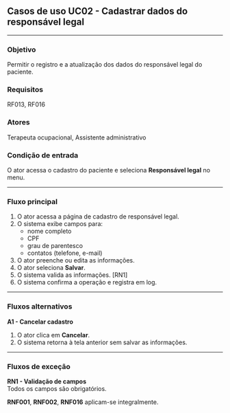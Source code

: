 ## Casos de uso UC02 - Cadastrar dados do responsável legal

---

### Objetivo  
Permitir o registro e a atualização dos dados do responsável legal do paciente.

### Requisitos  
RF013, RF016

### Atores  
Terapeuta ocupacional, Assistente administrativo

### Condição de entrada  
O ator acessa o cadastro do paciente e seleciona **Responsável legal** no menu.

---

### Fluxo principal  

1. O ator acessa a página de cadastro de responsável legal.  
2. O sistema exibe campos para:
   - nome completo  
   - CPF  
   - grau de parentesco  
   - contatos (telefone, e-mail)  
3. O ator preenche ou edita as informações.  
4. O ator seleciona **Salvar**.  
5. O sistema valida as informações. [RN1]  
6. O sistema confirma a operação e registra em log.

---

### Fluxos alternativos  

**A1 - Cancelar cadastro**  
1. O ator clica em **Cancelar**.  
2. O sistema retorna à tela anterior sem salvar as informações.

---

### Fluxos de exceção  

**RN1 - Validação de campos**  
Todos os campos são obrigatórios.  

**RNF001**, **RNF002**, **RNF016** aplicam-se integralmente.